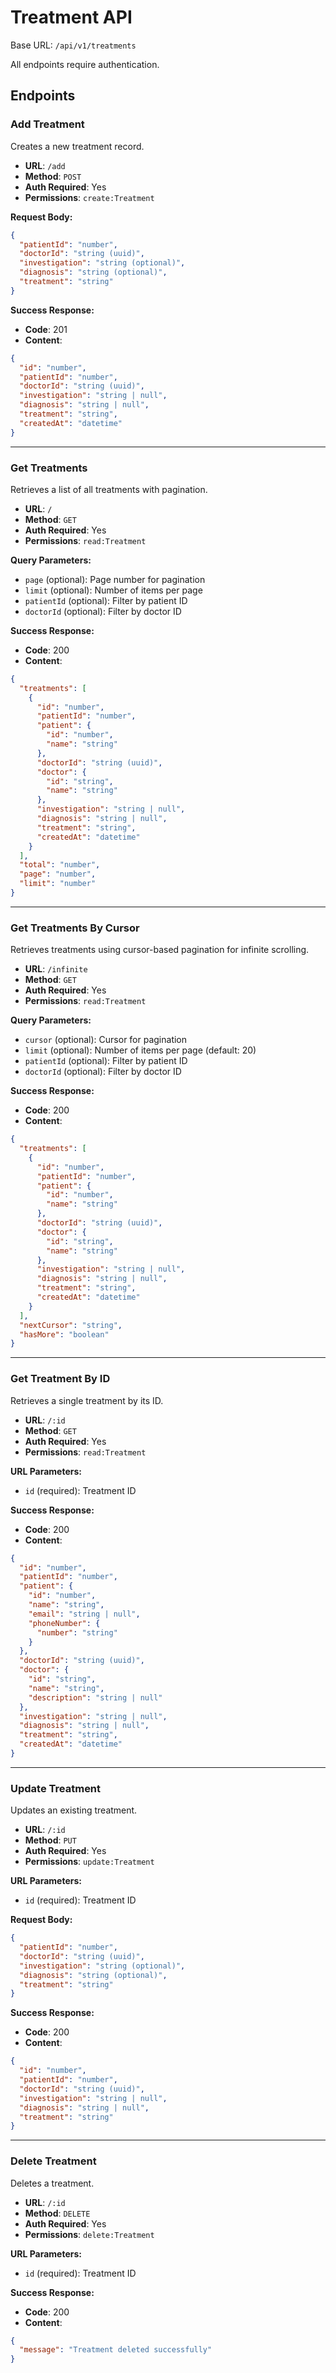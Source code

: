 # Treatment API

Base URL: `/api/v1/treatments`

All endpoints require authentication.

## Endpoints

### Add Treatment
Creates a new treatment record.

- **URL**: `/add`
- **Method**: `POST`
- **Auth Required**: Yes
- **Permissions**: `create:Treatment`

**Request Body:**
```json
{
  "patientId": "number",
  "doctorId": "string (uuid)",
  "investigation": "string (optional)",
  "diagnosis": "string (optional)",
  "treatment": "string"
}
```

**Success Response:**
- **Code**: 201
- **Content**: 
```json
{
  "id": "number",
  "patientId": "number",
  "doctorId": "string (uuid)",
  "investigation": "string | null",
  "diagnosis": "string | null",
  "treatment": "string",
  "createdAt": "datetime"
}
```

---

### Get Treatments
Retrieves a list of all treatments with pagination.

- **URL**: `/`
- **Method**: `GET`
- **Auth Required**: Yes
- **Permissions**: `read:Treatment`

**Query Parameters:**
- `page` (optional): Page number for pagination
- `limit` (optional): Number of items per page
- `patientId` (optional): Filter by patient ID
- `doctorId` (optional): Filter by doctor ID

**Success Response:**
- **Code**: 200
- **Content**: 
```json
{
  "treatments": [
    {
      "id": "number",
      "patientId": "number",
      "patient": {
        "id": "number",
        "name": "string"
      },
      "doctorId": "string (uuid)",
      "doctor": {
        "id": "string",
        "name": "string"
      },
      "investigation": "string | null",
      "diagnosis": "string | null",
      "treatment": "string",
      "createdAt": "datetime"
    }
  ],
  "total": "number",
  "page": "number",
  "limit": "number"
}
```

---

### Get Treatments By Cursor
Retrieves treatments using cursor-based pagination for infinite scrolling.

- **URL**: `/infinite`
- **Method**: `GET`
- **Auth Required**: Yes
- **Permissions**: `read:Treatment`

**Query Parameters:**
- `cursor` (optional): Cursor for pagination
- `limit` (optional): Number of items per page (default: 20)
- `patientId` (optional): Filter by patient ID
- `doctorId` (optional): Filter by doctor ID

**Success Response:**
- **Code**: 200
- **Content**: 
```json
{
  "treatments": [
    {
      "id": "number",
      "patientId": "number",
      "patient": {
        "id": "number",
        "name": "string"
      },
      "doctorId": "string (uuid)",
      "doctor": {
        "id": "string",
        "name": "string"
      },
      "investigation": "string | null",
      "diagnosis": "string | null",
      "treatment": "string",
      "createdAt": "datetime"
    }
  ],
  "nextCursor": "string",
  "hasMore": "boolean"
}
```

---

### Get Treatment By ID
Retrieves a single treatment by its ID.

- **URL**: `/:id`
- **Method**: `GET`
- **Auth Required**: Yes
- **Permissions**: `read:Treatment`

**URL Parameters:**
- `id` (required): Treatment ID

**Success Response:**
- **Code**: 200
- **Content**: 
```json
{
  "id": "number",
  "patientId": "number",
  "patient": {
    "id": "number",
    "name": "string",
    "email": "string | null",
    "phoneNumber": {
      "number": "string"
    }
  },
  "doctorId": "string (uuid)",
  "doctor": {
    "id": "string",
    "name": "string",
    "description": "string | null"
  },
  "investigation": "string | null",
  "diagnosis": "string | null",
  "treatment": "string",
  "createdAt": "datetime"
}
```

---

### Update Treatment
Updates an existing treatment.

- **URL**: `/:id`
- **Method**: `PUT`
- **Auth Required**: Yes
- **Permissions**: `update:Treatment`

**URL Parameters:**
- `id` (required): Treatment ID

**Request Body:**
```json
{
  "patientId": "number",
  "doctorId": "string (uuid)",
  "investigation": "string (optional)",
  "diagnosis": "string (optional)",
  "treatment": "string"
}
```

**Success Response:**
- **Code**: 200
- **Content**: 
```json
{
  "id": "number",
  "patientId": "number",
  "doctorId": "string (uuid)",
  "investigation": "string | null",
  "diagnosis": "string | null",
  "treatment": "string"
}
```

---

### Delete Treatment
Deletes a treatment.

- **URL**: `/:id`
- **Method**: `DELETE`
- **Auth Required**: Yes
- **Permissions**: `delete:Treatment`

**URL Parameters:**
- `id` (required): Treatment ID

**Success Response:**
- **Code**: 200
- **Content**: 
```json
{
  "message": "Treatment deleted successfully"
}
```
